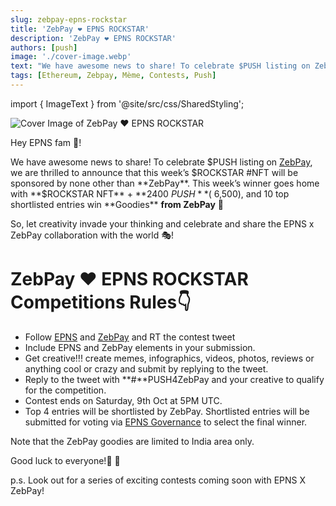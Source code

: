 ```yaml
---
slug: zebpay-epns-rockstar
title: 'ZebPay ❤️ EPNS ROCKSTAR'
description: 'ZebPay ❤️ EPNS ROCKSTAR'
authors: [push]
image: './cover-image.webp'
text: "We have awesome news to share! To celebrate $PUSH listing on ZebPay, we are thrilled to announce that this week’s $ROCKSTAR #NFT will be sponsored by none other than ZebPay. This week’s winner goes home with $ROCKSTAR NFT + 2400 $PUSH (~$6,500), and 10 top shortlisted entries win Goodies from ZebPay 🎁"
tags: [Ethereum, Zebpay, Mème, Contests, Push]
---
```


import { ImageText } from '@site/src/css/SharedStyling';

![Cover Image of ZebPay ❤️ EPNS ROCKSTAR](./cover-image.webp)

<!--truncate-->

Hey EPNS fam 🎎!

We have awesome news to share! To celebrate $PUSH listing on [ZebPay](https://zebpay.com/), we are thrilled to announce that this week’s $ROCKSTAR #NFT will be sponsored by none other than **ZebPay**. This week’s winner goes home with **$ROCKSTAR NFT** + **2400 $PUSH** (~$6,500), and 10 top shortlisted entries win **Goodies\*\* **from ZebPay** 🎁

So, let creativity invade your thinking and celebrate and share the EPNS x ZebPay collaboration with the world 🎭!

# ZebPay ❤️ EPNS ROCKSTAR Competitions Rules👇

- Follow [EPNS](https://twitter.com/epnsproject) and [ZebPay](https://twitter.com/zebpay) and RT the contest tweet
- Include EPNS and ZebPay elements in your submission.
- Get creative!!! create memes, infographics, videos, photos, reviews or anything cool or crazy and submit by replying to the tweet.
- Reply to the tweet with **#**PUSH4ZebPay and your creative to qualify for the competition.
- Contest ends on Saturday, 9th Oct at 5PM UTC.
- Top 4 entries will be shortlisted by ZebPay. Shortlisted entries will be submitted for voting via [EPNS Governance](https://medium.com/ethereum-push-notification-service/epns-governance-goes-live-lets-push-for-progressive-decentralized-governance-7448b58b89b4) to select the final winner.

Note that the ZebPay goodies are limited to India area only.

Good luck to everyone!🤞 🎨

p.s. Look out for a series of exciting contests coming soon with EPNS X ZebPay!
